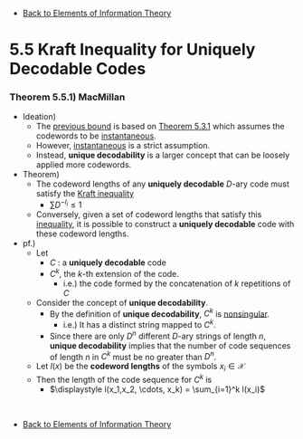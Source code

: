 * [Back to Elements of Information Theory](../../main.md)

# 5.5 Kraft Inequality for Uniquely Decodable Codes

### Theorem 5.5.1) MacMillan
- Ideation)
  - The [previous bound](../04/note.md#theorem-541-bounds-on-the-optimal-code-length) is based on [Theorem 5.3.1](../03/note.md#theorem-531-lower-bound-for-the-expected-length-of-instantaneous-codeword) which assumes the codewords to be [instantaneous](../01/note.md#concept-prefix-code-instantaneous-code).
  - However, [instantaneous](../01/note.md#concept-prefix-code-instantaneous-code) is a strict assumption.
  - Instead, **unique decodability** is a larger concept that can be loosely applied more codewords.
- Theorem)
  - The codeword lengths of any **uniquely decodable** $`D`$-ary code must satisfy the [Kraft inequality](../02/note.md#theorem-521-kraft-inequality)
    - $`\sum D^{-l_i} \le 1`$
  - Conversely, given a set of codeword lengths that satisfy this [inequality](../02/note.md#theorem-521-kraft-inequality), it is possible to construct a **uniquely decodable** code with these codeword lengths.
- pf.)
  - Let
    - $`C`$ : a **uniquely decodable** code
    - $`C^k`$, the $`k`$-th extension of the code.
      - i.e.) the code formed by the concatenation of $`k`$ repetitions of $`C`$
  - Consider the concept of **unique decodability**.
    - By the definition of **unique decodability**, $`C^k`$ is [nonsingular](../01/note.md#concept-non-singularity).
      - i.e.) It has a distinct string mapped to $`C^k`$.
    - Since there are only $`D^n`$ different $`D`$-ary strings of length $`n`$, **unique decodability** implies that the number of code sequences of length $`n`$ in $`C^k`$ must be no greater than $`D^n`$.
  - Let $`l(x)`$ be the **codeword lengths** of the symbols $`x_i\in\mathcal{X}`$
  - Then the length of the code sequence for $`C^k`$ is
    - $`\displaystyle l(x_1,x_2, \cdots, x_k) = \sum_{i=1}^k l(x_i)`$






<br>

* [Back to Elements of Information Theory](../../main.md)